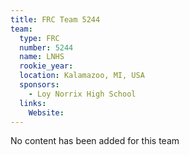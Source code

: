```yaml
---
title: FRC Team 5244
team:
  type: FRC
  number: 5244
  name: LNHS
  rookie_year: 
  location: Kalamazoo, MI, USA
  sponsors:
    - Loy Norrix High School
  links:
    Website: 
---
```

No content has been added for this team